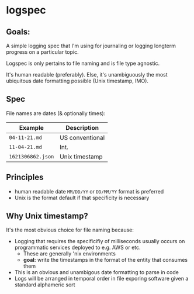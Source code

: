 # logspec

## Goals:

A simple logging spec that I'm using for journaling or logging longterm progress on a particular topic.

Logspec is only pertains to file naming and is file type agnostic.

It's human readable (preferably).  Else, it's unambiguously the most ubiquitous date formatting possible (Unix timestamp, IMO).

## Spec

File names are dates (& optionally times):

| Example           | Description     |
| ----------------- | --------------- |
| `04-11-21.md`     | US conventional |
| `11-04-21.md`     | Int.            |
| `1621306862.json` | Unix timestamp  |

## Principles 

- human readable date `MM/DD/YY` or `DD/MM/YY` format is preferred
- Unix is the format default if that specificity is necessary

## Why Unix timestamp?

It's the most obvious choice for file naming because:
- Logging that requires the specificifiy of milliseconds usually occurs on programmatic services deployed to e.g. AWS or etc.
    - These are generally 'nix environments
    - **goal:** write the timestamps in the format of the entity that consumes them
- This is an obvious and unambigous date formatting to parse in code
- Logs will be arranged in temporal order in file exporing software given a standard alphameric sort